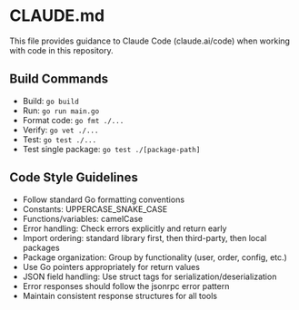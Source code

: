 # CLAUDE.md

This file provides guidance to Claude Code (claude.ai/code) when working with code in this repository.

## Build Commands
- Build: `go build`
- Run: `go run main.go`
- Format code: `go fmt ./...`
- Verify: `go vet ./...`
- Test: `go test ./...`
- Test single package: `go test ./[package-path]`

## Code Style Guidelines
- Follow standard Go formatting conventions
- Constants: UPPERCASE_SNAKE_CASE
- Functions/variables: camelCase
- Error handling: Check errors explicitly and return early
- Import ordering: standard library first, then third-party, then local packages
- Package organization: Group by functionality (user, order, config, etc.)
- Use Go pointers appropriately for return values
- JSON field handling: Use struct tags for serialization/deserialization
- Error responses should follow the jsonrpc error pattern
- Maintain consistent response structures for all tools